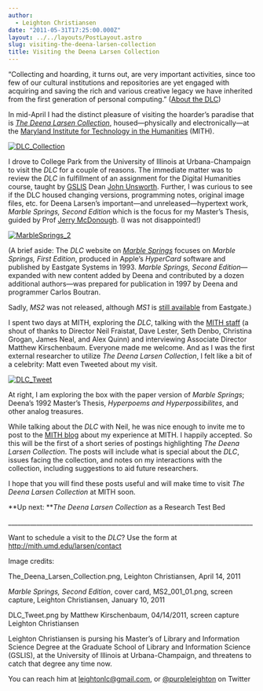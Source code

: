 ```yaml
---
author:
  - Leighton Christiansen
date: "2011-05-31T17:25:00.000Z"
layout: ../../layouts/PostLayout.astro
slug: visiting-the-deena-larsen-collection
title: Visiting the Deena Larsen Collection
---
```


“Collecting and hoarding, it turns out, are very important activities, since too few of our cultural institutions and repositories are yet engaged with acquiring and saving the rich and various creative legacy we have inherited from the first generation of personal computing.” ([About the DLC](http://mith.umd.edu/larsen/about/about))

In mid-April I had the distinct pleasure of visiting the hoarder’s paradise that is [_The Deena Larsen Collection_](http://mith.umd.edu/larsen), housed—physically and electronically—at the [Maryland Institute for Technology in the Humanities](http://mith.umd.edu) (MITH).

[![](http://mith.umd.edu/wp-content/uploads/2014/02/DLC_collection.jpg "DLC_Collection")](/assets/images/2014-02-DLC_collection.jpg)

I drove to College Park from the University of Illinois at Urbana-Champaign to visit the _DLC_ for a couple of reasons. The immediate matter was to review the _DLC_ in fulfillment of an assignment for the Digital Humanities course, taught by [GSLIS](http://www.lis.illinois.edu/) Dean [John Unsworth](http://www.lis.illinois.edu/people/faculty/unsworth). Further, I was curious to see if the DLC housed changing versions, programming notes, original image files, etc. for Deena Larsen’s important—and unreleased—hypertext work, _Marble Springs, Second Edition_ which is the focus for my Master’s Thesis, guided by Prof [Jerry McDonough](http://www.lis.illinois.edu/people/faculty/jmcdonou). (I was not disappointed!)

[![](http://mith.umd.edu/wp-content/uploads/2014/02/MS2_001.jpg "MarbleSprings_2")](/assets/images/2014-02-MS2_001.jpg)

<!-- @font-face {   font-family: "Cambria"; }p.MsoNormal, li.MsoNormal, div.MsoNormal { margin: 0in 0in 0.0001pt; font-size: 12pt; font-family: Cambria; }div.Section1 { page: Section1; } -->

(A brief aside: The _DLC_ website on [_Marble Springs_](http://mith.umd.edu/larsen/about/marblesprings) focuses on _Marble Springs, First Edition_, produced in Apple’s _HyperCard_ software and published by Eastgate Systems in 1993. _Marble Springs, Second Edition_—expanded with new content added by Deena and contributed by a dozen additional authors—was prepared for publication in 1997 by Deena and programmer Carlos Boutran.

Sadly, _MS2_ was not released, although _MS1_ is [still available](http://www.eastgate.com/catalog/MarbleSprings.html) from Eastgate.)

I spent two days at MITH, exploring the _DLC_, talking with the [MITH staff](http://mith.umd.edu/people) (a shout of thanks to Director Neil Fraistat, Dave Lester, Seth Denbo, Christina Grogan, James Neal, and Alex Quinn) and interviewing Associate Director Matthew Kirschenbaum. Everyone made me welcome. And as I was the first external researcher to utilize _The Deena Larsen Collection_, I felt like a bit of a celebrity: Matt even Tweeted about my visit.

[![](/assets/images/2014-02-DLC_tweet_sm.jpg "DLC_Tweet")](http://mith.umd.edu/wp-content/uploads/2014/02/DLC_tweet.jpg)

At right, I am exploring the box with the paper version of _Marble Springs_; Deena’s 1992 Master’s Thesis, _Hyperpoems and Hyperpossibilites_, and other analog treasures.

While talking about the _DLC_ with Neil, he was nice enough to invite me to post to the [MITH blog](http://mith.umd.edu/blog/) about my experience at MITH. I happily accepted. So this will be the first of a short series of postings highlighting _The Deena Larsen Collection_. The posts will include what is special about the _DLC_, issues facing the collection, and notes on my interactions with the collection, including suggestions to aid future researchers.

I hope that you will find these posts useful and will make time to visit _The Deena Larsen Collection_ at MITH soon.

**Up next: **_The Deena Larsen Collection_ as a Research Test Bed

\_\_\_\_\_\_\_\_\_\_\_\_\_\_\_\_\_\_\_\_\_\_\_\_\_\_\_\_\_\_\_\_\_\_\_\_\_\_\_\_\_\_\_\_\_\_\_\_\_\_\_\_\_\_\_\_\_\_\_\_\_\_\_\_\_\_\_\_\_\_\_\_\_\_\_\_\_\_

Want to schedule a visit to the _DLC_? Use the form at http://mith.umd.edu/larsen/contact

Image credits:

The_Deena_Larsen_Collection.png, Leighton Christiansen, April 14, 2011

_Marble Springs, Second Edition_, cover card, MS2_001_01.png, screen capture, Leighton Christiansen, January 10, 2011

DLC_Tweet.png by Matthew Kirschenbaum, 04/14/2011, screen capture Leighton Christiansen

Leighton Christiansen is pursing his Master’s of Library and Information Science Degree at the Graduate School of Library and Information Science (GSLIS), at the University of Illinois at Urbana-Champaign, and threatens to catch that degree any time now.

You can reach him at leightonlc@gmail.com, or [@purpleleighton](https://twitter.com/purpleleighton) on Twitter
